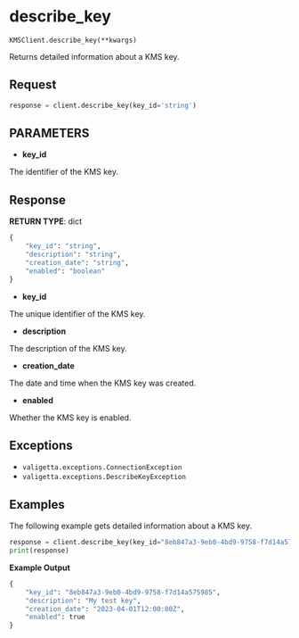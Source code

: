 # describe_key

`KMSClient.describe_key(**kwargs)`

Returns detailed information about a KMS key.

## Request

```python
response = client.describe_key(key_id='string')
```

## PARAMETERS

- **key_id**

The identifier of the KMS key.

## Response

**RETURN TYPE**: dict

```python
{
    "key_id": "string",
    "description": "string",
    "creation_date": "string",
    "enabled": "boolean"
}
```

- **key_id**

The unique identifier of the KMS key.

- **description**

The description of the KMS key.

- **creation_date**

The date and time when the KMS key was created.

- **enabled**

Whether the KMS key is enabled.

## Exceptions

- `valigetta.exceptions.ConnectionException`
- `valigetta.exceptions.DescribeKeyException`

## Examples

The following example gets detailed information about a KMS key.

```python
response = client.describe_key(key_id="8eb847a3-9eb0-4bd9-9758-f7d14a575985")
print(response)
```

**Example Output**

```python
{
    "key_id": "8eb847a3-9eb0-4bd9-9758-f7d14a575985",
    "description": "My test key",
    "creation_date": "2023-04-01T12:00:00Z",
    "enabled": true
}
```
